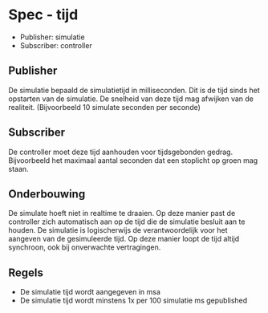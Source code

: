 ﻿# Spec - tijd
- Publisher: simulatie 
- Subscriber: controller

## Publisher
De simulatie bepaald de simulatietijd in milliseconden. Dit is de tijd sinds het opstarten van de simulatie. 
De snelheid van deze tijd mag afwijken van de realiteit. (Bijvoorbeeld 10 simulate seconden per seconde)  

## Subscriber
De controller moet deze tijd aanhouden voor tijdsgebonden gedrag.
Bijvoorbeeld het maximaal aantal seconden dat een stoplicht op groen mag staan.

## Onderbouwing
De simulate hoeft niet in realtime te draaien. Op deze manier past de controller zich automatisch aan op de tijd die de simulatie besluit aan te houden.
De simulatie is logischerwijs de verantwoordelijk voor het aangeven van de gesimuleerde tijd.
Op deze manier loopt de tijd altijd synchroon, ook bij onverwachte vertragingen.

## Regels
- De simulatie tijd wordt aangegeven in msa
- De simulatie tijd wordt minstens 1x per 100 simulatie ms gepublished 